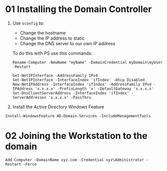 # 01 Installing the Domain Controller

1. Use `sconfig` to:
    - Change the hostname
    - Change the IP address to static
    - Change the DNS server to our own IP address

    To do this with PS use this commands:

    ```shell
    Rename-Computer -NewName "myName" -DomainCredential myDomain\myUser -Restart

    Get-NetIPInterface -AddressFamily IPv4
    Set-NetIPInterface -InterfaceIndex 'ifIndex' -Dhcp Disabled
    New-NetIPAddress -InterfaceIndex 'ifIndex' -AddressFamily IPv4 -IPAddress 'x.x.x.x' -PrefixLength 'x' -DefaultGateway 'x.x.x.x'
    Set-DnsClientServerAddress -InterfaceIndex 'ifIndex' -ServerAddresses 'x.x.x.x' -PassThru
    ```

2. Install the Active Directory Windows Feature

```shell
Install-WindowsFeature AD-Domain-Services -IncludeManagementTools
```

# 02 Joining the Workstation to the domain

```
Add-Computer -DomainName xyz.com -Credential xyz\Administrator -Restart -Force
```
